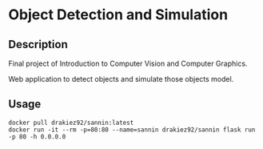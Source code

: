 # Object Detection and Simulation

## Description

Final project of Introduction to Computer Vision and Computer Graphics.

Web application to detect objects and simulate those objects model.

## Usage

```shell
docker pull drakiez92/sannin:latest
docker run -it --rm -p=80:80 --name=sannin drakiez92/sannin flask run -p 80 -h 0.0.0.0
```
